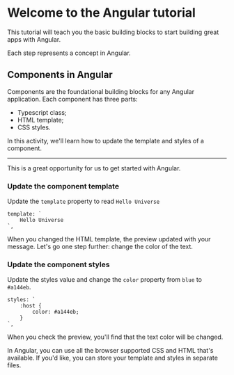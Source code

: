 # Welcome to the Angular tutorial

This tutorial will teach you the basic building blocks to start building great apps with Angular.

Each step represents a concept in Angular.

## Components in Angular

Components are the foundational building blocks for any Angular application. Each component has three parts:

- Typescript class;
- HTML template;
- CSS styles.

In this activity, we'll learn how to update the template and styles of a component.

---
This is a great opportunity for us to get started with Angular.

### Update the component template

Update the `template` property to read `Hello Universe`

```
template: `
    Hello Universe
`,
```
When you changed the HTML template, the preview updated with your message. Let's go one step further: change the color of the text.

### Update the component styles

Update the styles value and change the `color` property from `blue` to `#a144eb`.

```
styles: `
    :host {
        color: #a144eb;
    }
`,
```
When you check the preview, you'll find that the text color will be changed.

In Angular, you can use all the browser supported CSS and HTML that's available. If you'd like, you can store your template and styles in separate files.
